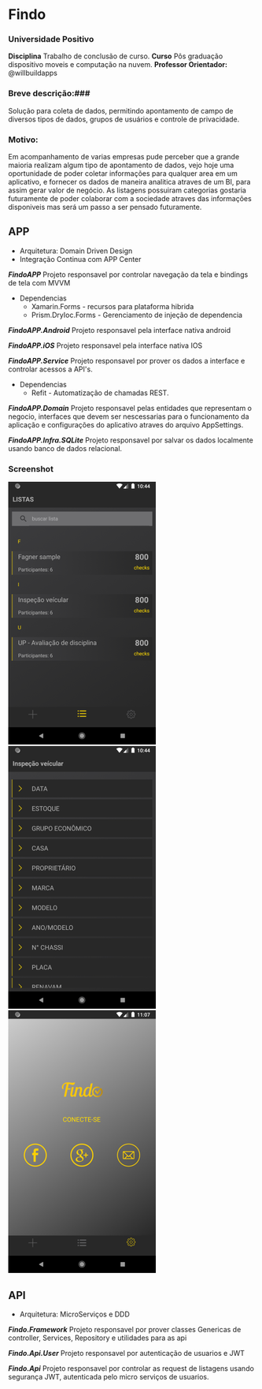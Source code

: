 # Findo

### Universidade Positivo ###
**Disciplina** Trabalho de conclusão de curso.
**Curso** Pôs graduação dispositivo moveis e computação na nuvem.
**Professor Orientador:** @willbuildapps

### Breve descrição:###
   Solução para coleta de dados, permitindo apontamento de campo de diversos tipos de dados, grupos de usuários e controle de privacidade.
 
### Motivo: ###
   Em acompanhamento de varias empresas pude perceber que a grande maioria realizam algum tipo de apontamento de dados, vejo hoje uma oportunidade de poder coletar informações para qualquer area em um aplicativo, e fornecer os dados de maneira analitica atraves de um BI, para assim gerar valor de negócio. As listagens possuiram categorias gostaria futuramente de poder colaborar com a sociedade atraves das informações disponiveis mas será um passo a ser pensado futuramente.
 

## APP
- Arquitetura: Domain Driven Design
- Integração Continua com APP Center


***FindoAPP***
 Projeto responsavel por controlar navegação da tela e bindings de tela com MVVM

- Dependencias
  - Xamarin.Forms - recursos para plataforma hibrida
  - Prism.DryIoc.Forms - Gerenciamento de injeção de dependencia
  
***FindoAPP.Android***
 Projeto responsavel pela interface nativa android
 
***FindoAPP.iOS***
 Projeto responsavel pela interface nativa IOS

***FindoAPP.Service***
 Projeto responsavel por prover os dados a interface e controlar acessos a API's.

- Dependencias
  - Refit - Automatização de chamadas REST.
  
***FindoAPP.Domain***
 Projeto responsavel pelas entidades que representam o negocio, interfaces que devem ser nescessarias para o funcionamento da aplicação e configurações do aplicativo atraves do arquivo AppSettings.

***FindoAPP.Infra.SQLite***
 Projeto responsavel por salvar os dados localmente usando banco de dados relacional.


### Screenshot 

![Listagem](FindoApp/Screenshot/Screenshot_1588545858.png)
![Items](FindoApp/Screenshot/Screenshot_1588545878.png)
![Login](FindoApp/Screenshot/Screenshot_1588547249.png)


## API

- Arquitetura: MicroServiços e DDD

***Findo.Framework***
 Projeto responsavel por prover classes Genericas de controller, Services, Repository e utilidades para as api
 
 
***Findo.Api.User***
 Projeto responsavel por autenticação de usuarios e JWT
 
 
***Findo.Api***
 Projeto responsavel por controlar as request de listagens usando segurança JWT, autenticada pelo micro serviços de usuarios.
 
 
